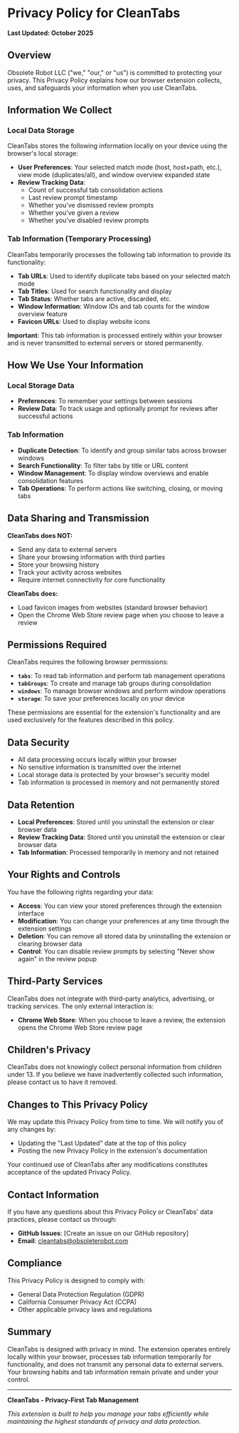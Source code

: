 # Privacy Policy for CleanTabs

**Last Updated: October 2025**

## Overview

Obsolete Robot LLC ("we," "our," or "us") is committed to protecting your privacy. This Privacy Policy explains how our browser extension collects, uses, and safeguards your information when you use CleanTabs.

## Information We Collect

### Local Data Storage

CleanTabs stores the following information locally on your device using the browser's local storage:

- **User Preferences**: Your selected match mode (host, host+path, etc.), view mode (duplicates/all), and window overview expanded state
- **Review Tracking Data**: 
  - Count of successful tab consolidation actions
  - Last review prompt timestamp
  - Whether you've dismissed review prompts
  - Whether you've given a review
  - Whether you've disabled review prompts

### Tab Information (Temporary Processing)

CleanTabs temporarily processes the following tab information to provide its functionality:

- **Tab URLs**: Used to identify duplicate tabs based on your selected match mode
- **Tab Titles**: Used for search functionality and display
- **Tab Status**: Whether tabs are active, discarded, etc.
- **Window Information**: Window IDs and tab counts for the window overview feature
- **Favicon URLs**: Used to display website icons

**Important**: This tab information is processed entirely within your browser and is never transmitted to external servers or stored permanently.

## How We Use Your Information

### Local Storage Data

- **Preferences**: To remember your settings between sessions
- **Review Data**: To track usage and optionally prompt for reviews after successful actions

### Tab Information

- **Duplicate Detection**: To identify and group similar tabs across browser windows
- **Search Functionality**: To filter tabs by title or URL content
- **Window Management**: To display window overviews and enable consolidation features
- **Tab Operations**: To perform actions like switching, closing, or moving tabs

## Data Sharing and Transmission

**CleanTabs does NOT:**
- Send any data to external servers
- Share your browsing information with third parties
- Store your browsing history
- Track your activity across websites
- Require internet connectivity for core functionality

**CleanTabs does:**
- Load favicon images from websites (standard browser behavior)
- Open the Chrome Web Store review page when you choose to leave a review

## Permissions Required

CleanTabs requires the following browser permissions:

- **`tabs`**: To read tab information and perform tab management operations
- **`tabGroups`**: To create and manage tab groups during consolidation
- **`windows`**: To manage browser windows and perform window operations
- **`storage`**: To save your preferences locally on your device

These permissions are essential for the extension's functionality and are used exclusively for the features described in this policy.

## Data Security

- All data processing occurs locally within your browser
- No sensitive information is transmitted over the internet
- Local storage data is protected by your browser's security model
- Tab information is processed in memory and not permanently stored

## Data Retention

- **Local Preferences**: Stored until you uninstall the extension or clear browser data
- **Review Tracking Data**: Stored until you uninstall the extension or clear browser data
- **Tab Information**: Processed temporarily in memory and not retained

## Your Rights and Controls

You have the following rights regarding your data:

- **Access**: You can view your stored preferences through the extension interface
- **Modification**: You can change your preferences at any time through the extension settings
- **Deletion**: You can remove all stored data by uninstalling the extension or clearing browser data
- **Control**: You can disable review prompts by selecting "Never show again" in the review popup

## Third-Party Services

CleanTabs does not integrate with third-party analytics, advertising, or tracking services. The only external interaction is:

- **Chrome Web Store**: When you choose to leave a review, the extension opens the Chrome Web Store review page

## Children's Privacy

CleanTabs does not knowingly collect personal information from children under 13. If you believe we have inadvertently collected such information, please contact us to have it removed.

## Changes to This Privacy Policy

We may update this Privacy Policy from time to time. We will notify you of any changes by:

- Updating the "Last Updated" date at the top of this policy
- Posting the new Privacy Policy in the extension's documentation

Your continued use of CleanTabs after any modifications constitutes acceptance of the updated Privacy Policy.

## Contact Information

If you have any questions about this Privacy Policy or CleanTabs' data practices, please contact us through:

- **GitHub Issues**: [Create an issue on our GitHub repository]
- **Email**: cleantabs@obsoleterobot.com

## Compliance

This Privacy Policy is designed to comply with:
- General Data Protection Regulation (GDPR)
- California Consumer Privacy Act (CCPA)
- Other applicable privacy laws and regulations

## Summary

CleanTabs is designed with privacy in mind. The extension operates entirely locally within your browser, processes tab information temporarily for functionality, and does not transmit any personal data to external servers. Your browsing habits and tab information remain private and under your control.

---

**CleanTabs - Privacy-First Tab Management**

*This extension is built to help you manage your tabs efficiently while maintaining the highest standards of privacy and data protection.*
